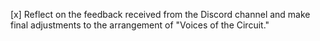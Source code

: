 [x] Reflect on the feedback received from the Discord channel and make final adjustments to the arrangement of "Voices of the Circuit."